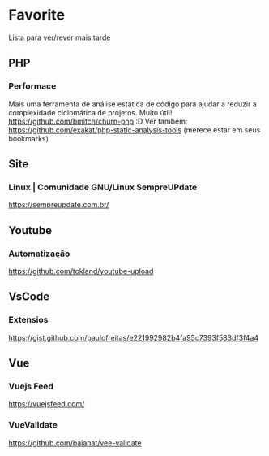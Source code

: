# Favorite
Lista para ver/rever mais tarde


## PHP
### Performace
Mais uma ferramenta de análise estática de código para ajudar a reduzir a complexidade ciclomática de projetos. Muito útil!
https://github.com/bmitch/churn-php
:D
Ver também: https://github.com/exakat/php-static-analysis-tools (merece estar em seus bookmarks)

## Site
### Linux | Comunidade GNU/Linux SempreUPdate
https://sempreupdate.com.br/

## Youtube
### Automatização
https://github.com/tokland/youtube-upload

## VsCode
### Extensios
https://gist.github.com/paulofreitas/e221992982b4fa95c7393f583df3f4a4

## Vue
### Vuejs Feed
https://vuejsfeed.com/

### VueValidate
https://github.com/baianat/vee-validate
